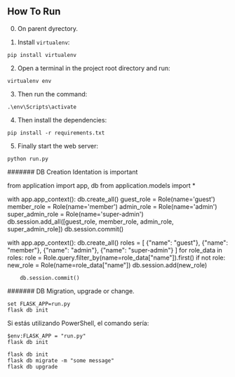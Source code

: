## How To Run

0. On parent dyrectory.

1. Install `virtualenv`:

```
pip install virtualenv
```

2. Open a terminal in the project root directory and run:

```
virtualenv env
```

3. Then run the command:

```
.\env\Scripts\activate
```

4. Then install the dependencies:

```
pip install -r requirements.txt
```

5. Finally start the web server:

```
python run.py
```


####### DB Creation
Identation is important

from application import app, db
from application.models import *

with app.app_context():
    db.create_all()
    guest_role = Role(name='guest')
    member_role = Role(name='member')
    admin_role = Role(name='admin')
    super_admin_role = Role(name='super-admin')
    db.session.add_all([guest_role, member_role, admin_role, super_admin_role])
    db.session.commit()

with app.app_context():
    db.create_all()
    roles = [
        {"name": "guest"},
        {"name": "member"},
        {"name": "admin"},
        {"name": "super-admin"}
    ]
    for role_data in roles:
        role = Role.query.filter_by(name=role_data["name"]).first()
        if not role:
            new_role = Role(name=role_data["name"])
            db.session.add(new_role)

        db.session.commit()



####### DB Migration, upgrade or change.

```
set FLASK_APP=run.py
flask db init
```
Si estás utilizando PowerShell, el comando sería:
```
$env:FLASK_APP = "run.py"
flask db init
```

```
flask db init
flask db migrate -m "some message"
flask db upgrade
```